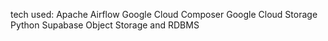 tech used:
Apache Airflow
Google Cloud Composer
Google Cloud Storage
Python
Supabase Object Storage and RDBMS
